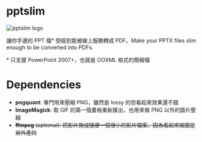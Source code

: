 # pptslim

![pptslim logo](https://og-image.now.sh/**PPT**Slim.png?theme=light&md=1&fontSize=150px&images=https%3A%2F%2Fassets.zeit.co%2Fimage%2Fupload%2Ffront%2Fassets%2Fdesign%2Fhyper-color-logo.svg&images=https%3A%2F%2Ffonts.gstatic.com%2Fs%2Fi%2Fmaterialicons%2Fpicture_as_pdf%2Fv4%2F48px.svg&widths=0&widths=400&heights=0&heights=400)

讓你手邊的 PPT 檔* ~~受~~瘦到能被線上服務轉成 PDF。Make your PPTX files slim enough to be converted into PDFs.

\* 只支援 PowerPoint 2007+，也就是 OOXML 格式的簡報檔

# Dependencies

* **pngquant**: 專門用來壓縮 PNG，雖然是 lossy 的但看起來效果還不錯
* **ImageMagick**: 取 GIF 的第一個畫格重新匯出，也用來做 PNG 以外的圖片壓縮
* ~~**ffmpeg** (optional): 把影片換成隨便一個很小的影片檔案，因為看起來縮圖是另外產的~~

